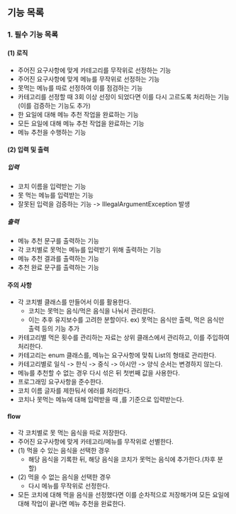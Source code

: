 ## 기능 목록
### 1. 필수 기능 목록
#### (1) 로직
- 주어진 요구사항에 맞게 카테고리를 무작위로 선정하는 기능
- 주어진 요구사항에 맞게 메뉴를 무작위로 선정하는 기능 
- 못먹는 메뉴를 따로 선정하여 이를 점검하는 기능
- 카테고리를 선정할 때 3회 이상 선정이 되었다면 이를 다시 고르도록 처리하는 기능(이를 검증하는 기능도 추가)
- 한 요일에 대해 메뉴 추천 작업을 완료하는 기능
- 모든 요일에 대해 메뉴 추천 작업을 완료하는 기능
- 메뉴 추천을 수행하는 기능

#### (2) 입력 및 출력
##### 입력
- 코치 이름을 입력받는 기능
- 못 먹는 메뉴를 입력받는 기능
- 잘못된 입력을 검증하는 기능 -> IllegalArgumentException 발생 


##### 출력
- 메뉴 추천 문구를 출력하는 기능
- 각 코치별로 못먹는 메뉴를 입력받기 위해 출력하는 기능
- 메뉴 추천 결과를 출력하는 기능
- 추천 완료 문구를 출력하는 기능


#### 주의 사항
- 각 코치별 클래스를 만들어서 이를 활용한다.
  - 코치는 못먹는 음식/먹은 음식을 나눠서 관리한다. 
  - 이는 추후 유지보수를 고려한 분할이다. ex) 못먹는 음식만 출력, 먹은 음식만 출력 등의 기능 추가
- 카테고리별 먹은 횟수를 관리하는 자료는 상위 클래스에서 관리하고, 이를 주입하여 처리한다.
- 카테고리는 enum 클래스를, 메뉴는 요구사항에 맞춰 List<String>의 형태로 관리한다. 
- 카테고리별로 일식 -> 한식 -> 중식 -> 아시안 -> 양식 순서는 변경하지 않는다. 
- 메뉴를 추천할 수 없는 경우 다시 섞은 뒤 첫번째 값을 사용한다.
- 프로그래밍 요구사항을 준수한다.
- 코치 이름 글자를 제한둬서 에러를 처리한다.
- 코치나 못먹는 메뉴에 대해 입력받을 때 ,를 기준으로 입력받는다.

#### flow
- 각 코치별로 못 먹는 음식을 따로 저장한다.
- 주어진 요구사항에 맞게 카테고리/메뉴를 무작위로 선별한다.
- (1) 먹을 수 있는 음식을 선택한 경우
    - 해당 음식을 기록한 뒤, 해당 음식을 코치가 못먹는 음식에 추가한다.(차후 분할)
- (2) 먹을 수 없는 음식을 선택한 경우
  - 다시 메뉴를 무작위로 선정한다.
- 모든 코치에 대해 먹을 음식을 선정했다면 이를 순차적으로 저장해가며 모든 요일에 대해 작업이 끝나면 메뉴 추천을 완료한다.
